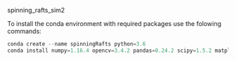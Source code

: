 spinning_rafts_sim2

To install the conda environment with required packages use the folowing commands:  
``` python
conda create --name spinningRafts python=3.6
conda install numpy=1.16.4 opencv=3.4.2 pandas=0.24.2 scipy=1.5.2 matplotlib=3.1.0 progressbar2=3.37.1 spyder=5.0.3
```
